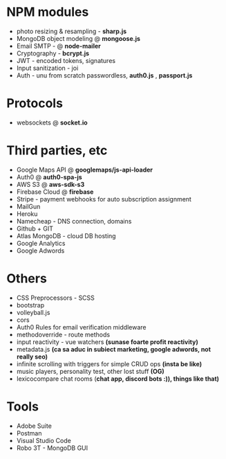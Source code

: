 # NPM modules
* photo resizing & resampling - __sharp.js__
* MongoDB object modeling @ __mongoose.js__
* Email SMTP - @ __node-mailer__
* Cryptography - __bcrypt.js__
* JWT - encoded tokens, signatures
* Input sanitization - joi
* Auth - unu from scratch passwordless, __auth0.js__ , __passport.js__


# Protocols
* websockets @ __socket.io__

# Third parties, etc
* Google Maps API @ __googlemaps/js-api-loader__
* Auth0 @ __auth0-spa-js__
* AWS S3 @ __aws-sdk-s3__
* Firebase Cloud @ __firebase__
* Stripe - payment webhooks for auto subscription assignment 
* MailGun
* Heroku
* Namecheap - DNS connection, domains
* Github + GIT
* Atlas MongoDB - cloud DB hosting
* Google Analytics
* Google Adwords



# Others
* CSS Preprocessors - SCSS
* bootstrap
* volleyball.js
* cors
* Auth0 Rules for email verification middleware
* methodoverride - route methods
* input reactivity - vue watchers __(sunase foarte profit reactivity)__
* metadata.js __(ca sa aduc in subiect marketing, google adwords, not really seo)__
* infinite scrolling with triggers for simple CRUD ops __(insta be like)__
* music players, personality test, other lost stuff __(OG)__
* lexicocompare chat rooms (__chat app, discord bots :)), things like that)__



# Tools 
* Adobe Suite
* Postman
* Visual Studio Code
* Robo 3T - MongoDB GUI




